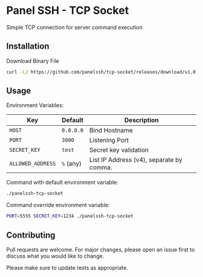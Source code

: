 # Panel SSH - TCP Socket

Simple TCP connection for server command execution

## Installation

Download Binary File

```bash
curl -LJ https://github.com/panelssh/tcp-socket/releases/download/v1.0.0/panelssh-tcp-socket-v1.0.0-linux-amd64.tar.gz | tar -xz
```

## Usage

Environment Variables:

| Key               | Default   | Description                              |
|-------------------|-----------|------------------------------------------|
| `HOST`            | `0.0.0.0` | Bind Hostname                            |
| `PORT`            | `3000`    | Listening Port                           |
| `SECRET_KEY`      | `test`    | Secret key validation                    |
| `ALLOWED_ADDRESS` | `%` (any) | List IP Address (v4), separate by comma. |

Command with default environment variable:

```bash
./panelssh-tcp-socket
```

Command override environment variable:

```bash
PORT=5555 SECRET_KEY=1234 ./panelssh-tcp-socket
```

## Contributing

Pull requests are welcome. For major changes, please open an issue first to discuss what you would like to change.

Please make sure to update tests as appropriate.
